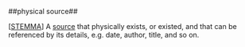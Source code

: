 ##physical source##

\[[STEMMA](SOURCES.md#STEMMA)\] A [source](source.md) that physically exists, or existed, and that can be referenced by its details, e.g. date, author, title, and so on. 
